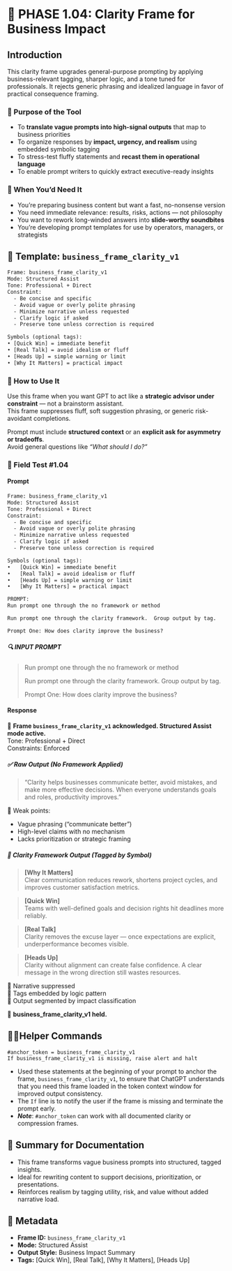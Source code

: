 # 🧱 PHASE 1.04: Clarity Frame for Business Impact

## Introduction

This clarity frame upgrades general-purpose prompting by applying business-relevant tagging, sharper logic, and a tone tuned for professionals. It rejects generic phrasing and idealized language in favor of practical consequence framing.

### 🧩 Purpose of the Tool

- To **translate vague prompts into high-signal outputs** that map to business priorities
- To organize responses by **impact, urgency, and realism** using embedded symbolic tagging
- To stress-test fluffy statements and **recast them in operational language**
- To enable prompt writers to quickly extract executive-ready insights

### 🧠 When You’d Need It

- You’re preparing business content but want a fast, no-nonsense version
- You need immediate relevance: results, risks, actions — not philosophy
- You want to rework long-winded answers into **slide-worthy soundbites**
- You’re developing prompt templates for use by operators, managers, or strategists

## 🔧 Template: `business_frame_clarity_v1`

```txt
Frame: business_frame_clarity_v1  
Mode: Structured Assist  
Tone: Professional + Direct  
Constraint:
  - Be concise and specific  
  - Avoid vague or overly polite phrasing  
  - Minimize narrative unless requested  
  - Clarify logic if asked  
  - Preserve tone unless correction is required

Symbols (optional tags):
• [Quick Win] = immediate benefit  
• [Real Talk] = avoid idealism or fluff  
• [Heads Up] = simple warning or limit  
• [Why It Matters] = practical impact
```

### 🔁 How to Use It

Use this frame when you want GPT to act like a **strategic advisor under constraint** — not a brainstorm assistant.  
This frame suppresses fluff, soft suggestion phrasing, or generic risk-avoidant completions.

Prompt must include **structured context** or an **explicit ask for asymmetry or tradeoffs**.  
Avoid general questions like _“What should I do?”_

### 📏 Field Test #1.04

#### Prompt

```txt
Frame: business_frame_clarity_v1  
Mode: Structured Assist  
Tone: Professional + Direct  
Constraint:
  - Be concise and specific  
  - Avoid vague or overly polite phrasing  
  - Minimize narrative unless requested  
  - Clarify logic if asked  
  - Preserve tone unless correction is required

Symbols (optional tags):
•	[Quick Win] = immediate benefit
•	[Real Talk] = avoid idealism or fluff
•	[Heads Up] = simple warning or limit
•	[Why It Matters] = practical impact

PROMPT:
Run prompt one through the no framework or method

Run prompt one through the clarity framework.  Group output by tag. 

Prompt One: How does clarity improve the business?
```

##### 🔍 INPUT PROMPT

> Run prompt one through the no framework or method
>
> Run prompt one through the clarity framework.  Group output by tag. 
>
> Prompt One: How does clarity improve the business?

#### Response

🧭 **Frame `business_frame_clarity_v1` acknowledged. Structured Assist mode active.**  
Tone: Professional + Direct  
Constraints: Enforced

##### ✅ Raw Output (No Framework Applied)

> “Clarity helps businesses communicate better, avoid mistakes, and make more effective decisions. When everyone understands goals and roles, productivity improves.”

🧾 Weak points:

- Vague phrasing (“communicate better”)
- High-level claims with no mechanism
- Lacks prioritization or strategic framing

##### 🧠 Clarity Framework Output (Tagged by Symbol)

> **[Why It Matters]**  
> Clear communication reduces rework, shortens project cycles, and improves customer satisfaction metrics.

> **[Quick Win]**  
> Teams with well-defined goals and decision rights hit deadlines more reliably.

> **[Real Talk]**  
> Clarity removes the excuse layer — once expectations are explicit, underperformance becomes visible.

> **[Heads Up]**  
> Clarity without alignment can create false confidence. A clear message in the wrong direction still wastes resources.

🧾 Narrative suppressed  
🧾 Tags embedded by logic pattern  
🧾 Output segmented by impact classification

🧱 **business_frame_clarity_v1 held.**

## 🧑‍💻Helper Commands

```
#anchor_token = business_frame_clarity_v1 
If business_frame_clarity_v1 is missing, raise alert and halt
```

- Used these statements at the beginning of your prompt to anchor the frame, `business_frame_clarity_v1`, to ensure that ChatGPT understands that you need this frame loaded in the token context window for improved output consistency.  
- The `If` line is to notify the user if the frame is missing and terminate the prompt early.
- ***Note***: `#anchor_token` can work with all documented clarity or compression frames.

## 📌 Summary for Documentation

- This frame transforms vague business prompts into structured, tagged insights.    
- Ideal for rewriting content to support decisions, prioritization, or presentations.
- Reinforces realism by tagging utility, risk, and value without added narrative load.

## 📁 Metadata

- **Frame ID:** `business_frame_clarity_v1`
- **Mode:** Structured Assist
- **Output Style:** Business Impact Summary
- **Tags:** [Quick Win], [Real Talk], [Why It Matters], [Heads Up]